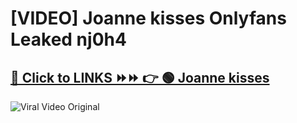 
 # [VIDEO] Joanne kisses Onlyfans Leaked nj0h4

## <h2><a href="https://clipsfans.com/Joanne_kisses&ref=git">🔗 Click to LINKS ⏩⏩ 👉 🟢 Joanne kisses </a></h2>

<a href="https://clipsfans.com/Joanne_kisses&ref=git" rel="nofollow" data-target="animated-image.originalLink"><img src="https://i.ibb.co.com/xMMVF88/686577567.gif" alt="Viral Video Original" style="max-width: 100%; display: inline-block;" data-target="animated-image.originalImage"></a>

